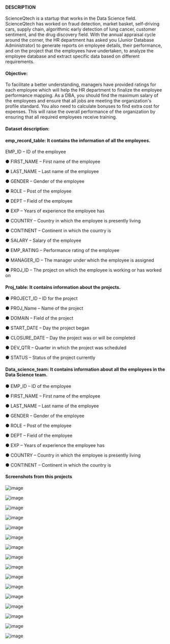 #### DESCRIPTION

ScienceQtech is a startup that works in the Data Science field. ScienceQtech has worked on fraud detection, market
basket, self-driving cars, supply chain, algorithmic early detection of lung cancer, customer sentiment, and the drug
discovery field. With the annual appraisal cycle around the corner, the HR department has asked you (Junior
Database Administrator) to generate reports on employee details, their performance, and on the project that the
employees have undertaken, to analyze the employee database and extract specific data based on different
requirements.

#### Objective:

To facilitate a better understanding, managers have provided ratings for each employee which will help the HR
department to finalize the employee performance mapping. As a DBA, you should find the maximum salary of the
employees and ensure that all jobs are meeting the organization's profile standard. You also need to calculate
bonuses to find extra cost for expenses. This will raise the overall performance of the organization by ensuring that
all required employees receive training.

#### Dataset description:
#### emp_record_table: It contains the information of all the employees.
EMP_ID – ID of the employee

● FIRST_NAME – First name of the employee

● LAST_NAME – Last name of the employee

● GENDER – Gender of the employee

● ROLE – Post of the employee

● DEPT – Field of the employee

● EXP – Years of experience the employee has

● COUNTRY – Country in which the employee is presently living

● CONTINENT – Continent in which the country is

● SALARY – Salary of the employee

● EMP_RATING – Performance rating of the employee

● MANAGER_ID – The manager under which the employee is assigned

● PROJ_ID – The project on which the employee is working or has worked on

#### Proj_table: It contains information about the projects.

● PROJECT_ID – ID for the project

● PROJ_Name – Name of the project

● DOMAIN – Field of the project

● START_DATE – Day the project began

● CLOSURE_DATE – Day the project was or will be completed

● DEV_QTR – Quarter in which the project was scheduled

● STATUS – Status of the project currently

#### Data_science_team: It contains information about all the employees in the Data Science team.

● EMP_ID – ID of the employee

● FIRST_NAME – First name of the employee

● LAST_NAME – Last name of the employee

● GENDER – Gender of the employee

● ROLE – Post of the employee

● DEPT – Field of the employee

● EXP – Years of experience the employee has

● COUNTRY – Country in which the employee is presently living

● CONTINENT – Continent in which the country is

#### Screenshots from this projects

![image](https://github.com/kaushik-prasad-dey/my_sql_data_analysis_projects/assets/109330283/dbab5647-707c-4808-a7f5-c7bceda1dee5)

![image](https://github.com/kaushik-prasad-dey/my_sql_data_analysis_projects/assets/109330283/7bc18b98-f19e-4880-a4bb-30d10a4860a7)

![image](https://github.com/kaushik-prasad-dey/my_sql_data_analysis_projects/assets/109330283/ae54e765-9d7a-40f0-bc94-41051be7e254)

![image](https://github.com/kaushik-prasad-dey/my_sql_data_analysis_projects/assets/109330283/3e0824dc-7afe-49ca-ab7b-c582beb47b6f)

![image](https://github.com/kaushik-prasad-dey/my_sql_data_analysis_projects/assets/109330283/f574022d-766c-4044-bc2c-555f05da22a9)

![image](https://github.com/kaushik-prasad-dey/my_sql_data_analysis_projects/assets/109330283/ebcada1c-7cb1-4117-a28a-eafaf39e1e6c)

![image](https://github.com/kaushik-prasad-dey/my_sql_data_analysis_projects/assets/109330283/87c3a27b-35e9-4c5e-ba75-1de1cf11b802)

![image](https://github.com/kaushik-prasad-dey/my_sql_data_analysis_projects/assets/109330283/68201595-8ea4-4bcb-a3a0-132779319d96)

![image](https://github.com/kaushik-prasad-dey/my_sql_data_analysis_projects/assets/109330283/fa25be42-4be5-4e1a-866c-11ab14efc04f)

![image](https://github.com/kaushik-prasad-dey/my_sql_data_analysis_projects/assets/109330283/b9c5ef0f-ef83-468a-80c8-a82f08b12147)

![image](https://github.com/kaushik-prasad-dey/my_sql_data_analysis_projects/assets/109330283/4fe96fd8-18a1-4fe9-aec2-2ffea176f89d)

![image](https://github.com/kaushik-prasad-dey/my_sql_data_analysis_projects/assets/109330283/f0ed0687-87a8-4f20-b2e5-3a221c664e72)

![image](https://github.com/kaushik-prasad-dey/my_sql_data_analysis_projects/assets/109330283/e5fb9553-1ba5-4af4-9440-e9f67acbd1c2)

![image](https://github.com/kaushik-prasad-dey/my_sql_data_analysis_projects/assets/109330283/d7425d7f-9050-4b54-8c3c-0a5701151ad0)

![image](https://github.com/kaushik-prasad-dey/my_sql_data_analysis_projects/assets/109330283/240a3f69-a9f3-4b48-8389-628864f1e473)

![image](https://github.com/kaushik-prasad-dey/my_sql_data_analysis_projects/assets/109330283/0358b4fa-450f-4e1d-836c-daa94a8cbeac)












